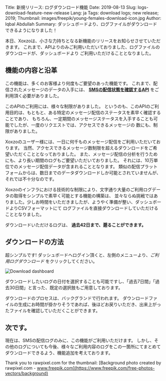 Title: 新規リリース: ログダウンロード機能
Date: 2019-08-13
Slug: logs-download-feature-new-release
Lang: ja
Tags: download logs; new release; 2019;
Thumbnail: images/freepik/young-females-download-icon.jpg
Author: Iqbal Abdullah
Summary: ダッシュボードより、ログファイルがダウンロードできるようになりました！

本日、Xoxzoは、小さな力持ちとなる新機能のリリースをお知らせさせていただきます。
これまで、APIよりのみご利用いただいておりました、ログファイルのダウンロードが、ダッシュボードより
ご利用いただけることとなりました。

## 機能の内容と沿革

この機能は、多くのお客様より何度もご要望のあった機能です。
これまで、配信されたメッセージのデータの入手には、
**[SMSの配信状態を確認するAPI](https://docs.xoxzo.com/en/sms.html#check-sms-status-api)**
をご利用頂く必要がありました。

このAPIのご利用には、様々な制限がありました。
というのも、このAPIのご利用目的は、もともと、ある特定のメッセージ配信のステータスを素早く確認することであり、
もちろん、一定期間のメッセージステータスを入手することも可能でしたが、一度のリクエストでは、アクセスできるメッセージの
数にも、制限がありました。

Xoxzoのユーザー様には、一日に何千ものメッセージ配信をご利用いただいております。
当然、アクセスできるメッセージ数制限を超えるダウンロードをご希望いただくこととなっておりました。
また、メッセージ配信の分析を行うためにも、より長い期間のログもご要望いただいておりました。
それには、10万単位でのメッセージ配信データが含まれることとなります。
類似の配信プラットフォームからは、数日までのデータダウンロードしか可能とされていませんが、それでは不十分なのです。

Xoxzoのインフラにおける技術的な制限により、文字通り大量のご利用ログデータの取得をシンプルで素早く可能とする機能の構築は、
並々ならぬ挑戦ではありました。少しお時間をいただきましたが、ようやく準備が整い、ダッシュボードよりCSVフォーマットにて
ログファイルを直接ダウンロードしていただけることとなりました。

ダウンロードいただけるログは、 **過去42日まで、遡ることができます。**

## ダウンロードの方法

超シンプルです! 
ダッシュボードへログイン頂くと、左側のメニューより、_ご利用ログダウンロード_ をクリックしてください。

![Download dashboard](/images/logs-download-feature-screenshot-ja.png)

ダウンロードしたいログの日付を選択することも可能ですし、「過去7日間」「過去30日間」と言った、既定の選択肢もご用意しております。

ダウンロードのプロセスは、バックグランドで行われます。
ダウンロードファイルの生成にお時間が掛かりそうであれば、後ほどお戻りいただき、出来上がったファイルを確認していただくことができます。


## 次です。

現在は、SMSの配信ログのみに、この機能がご利用いただけます。
しかし、その他のログについても今後、様々なご利用内容のログをこの一箇所にてまとめてダウンロードできるよう、機能追加を考えております。


Thank you to rawpixel.com for the thumbnail:
[Background photo created by rawpixel.com - www.freepik.com](https://www.freepik.com/free-photos-vectors/background)
